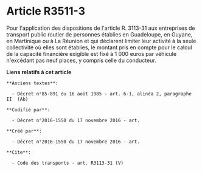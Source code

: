 # Article R3511-3

Pour l'application des dispositions de l'article R. 3113-31 aux entreprises de transport public routier de personnes établies
en Guadeloupe, en Guyane, en Martinique ou à La Réunion et qui déclarent limiter leur activité à la seule collectivité où
elles sont établies, le montant pris en compte pour le calcul de la capacité financière exigible est fixé à 1 000 euros par
véhicule n'excédant pas neuf places, y compris celle du conducteur.

**Liens relatifs à cet article**

	**Anciens textes**:

	  - Décret n°85-891 du 16 août 1985 - art. 6-1, alinéa 2, paragraphe II  (Ab)

	**Codifié par**:

	  - Décret n°2016-1550 du 17 novembre 2016 - art.

	**Créé par**:

	  - Décret n°2016-1550 du 17 novembre 2016 - art.

	**Cite**:

	  - Code des transports - art. R3113-31 (V)
